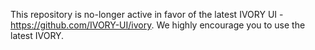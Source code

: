 


This repository is no-longer active in favor of the latest IVORY UI - https://github.com/IVORY-UI/ivory. We highly encourage you to use the latest IVORY.


